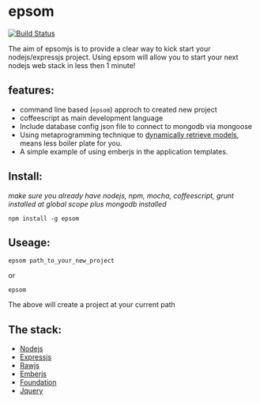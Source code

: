 epsom
=======

[![Build Status](https://travis-ci.org/klclee/epsomjs.png)](https://travis-ci.org/klclee/epsomjs)

The aim of epsomjs is to provide a clear way to kick start your nodejs/expressjs project. Using epsom will allow you to start your next nodejs web stack in less then 1 minute!

## features:
* command line based (``` epsom ```) approch to created new project
* coffeescript as main development language
* Include database config json file to connect to mongodb via mongoose
* Using metaprogramming technique to [dynamically retrieve models](https://github.com/klclee/epsomjs/blob/master/lib/templates/src/database.coffee), means less boiler plate for you.
* A simple example of using emberjs in the application templates.

## Install:

*make sure you already have nodejs, npm, mocha, coffeescript, grunt installed at global scope plus mongodb installed*

```npm install -g epsom```

## Useage:

```epsom path_to_your_new_project```

or

``` epsom ```


The above will create a project at your current path


## The stack:
* [Nodejs](http://nodejs.org/)
* [Expressjs](http://expressjs.com)
* [Rawjs](https://github.com/klclee/rawjs)
* [Emberjs](http://emberjs.com)
* [Foundation](http://foundation.zurb.com/docs/)
* [Jquery](http://jquery.com/)
